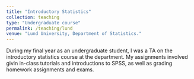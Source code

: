 ```yaml
---
title: "Introductory Statistics"
collection: teaching
type: "Undergraduate course"
permalink: /teaching/lund
venue: "Lund University, Department of Statistics."
---
```


During my final year as an undergraduate student, I was a TA on the introductory statistics course at the department. My assignments involved givin in-class tutorials and introductions to SPSS, as well as grading homework assignments and exams.